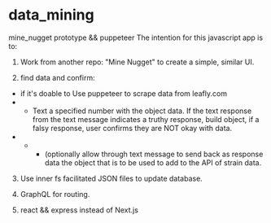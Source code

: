 # data_mining
mine_nugget prototype &amp;&amp; puppeteer 
The intention for this javascript app is to:

1) Work from another repo: "Mine Nugget" to create a simple, similar UI.

2) find data and confirm: 
* if it's doable to Use puppeteer to scrape data from leafly.com
* * Text a specified number with the object data. If the text response from the text message indicates a truthy response, build object, if a falsy response, user confirms they are NOT okay with data.
* * * (optionally allow through text message to send back as response data the object that is to be used to add to the API of strain data.

3) Use inner fs facilitated JSON files to update database.

4) GraphQL for routing.

5) react && express instead of Next.js 
